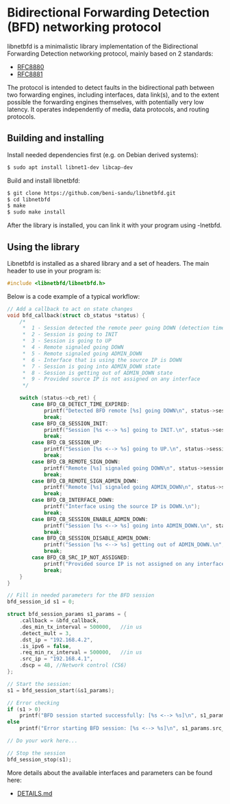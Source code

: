 Bidirectional Forwarding Detection (BFD) networking protocol
============================================================

libnetbfd is a minimalistic library implementation of the Bidirectional Forwarding Detection networking protocol, mainly based on 2 standards:

- [RFC8880](https://datatracker.ietf.org/doc/html/rfc5880)
- [RFC8881](https://datatracker.ietf.org/doc/html/rfc5881)

The protocol is intended to detect faults in the bidirectional path between two forwarding engines, including interfaces,
data link(s), and to the extent possible the forwarding engines themselves, with potentially very low latency.  It operates
independently of media, data protocols, and routing protocols.

Building and installing
-----------------------
Install needed dependencies first (e.g. on Debian derived systems):

```sh
$ sudo apt install libnet1-dev libcap-dev
```

Build and install libnetbfd:

```sh
$ git clone https://github.com/beni-sandu/libnetbfd.git
$ cd libnetbfd
$ make
$ sudo make install
```
After the library is installed, you can link it with your program using -lnetbfd.

Using the library
-----------------
Libnetbfd is installed as a shared library and a set of headers. The main header to use in your program is:

```c
#include <libnetbfd/libnetbfd.h>
```

Below is a code example of a typical workflow:

```c
// Add a callback to act on state changes
void bfd_callback(struct cb_status *status) {
    /*
     *  1 - Session detected the remote peer going DOWN (detection time expired)
     *  2 - Session is going to INIT
     *  3 - Session is going to UP
     *  4 - Remote signaled going DOWN
     *  5 - Remote signaled going ADMIN_DOWN
     *  6 - Interface that is using the source IP is DOWN
     *  7 - Session is going into ADMIN_DOWN state
     *  8 - Session is getting out of ADMIN_DOWN state
     *  9 - Provided source IP is not assigned on any interface
     */

    switch (status->cb_ret) {
        case BFD_CB_DETECT_TIME_EXPIRED:
            printf("Detected BFD remote [%s] going DOWN\n", status->session_params->dst_ip);
            break;
        case BFD_CB_SESSION_INIT:
            printf("Session [%s <--> %s] going to INIT.\n", status->session_params->src_ip, status->session_params->dst_ip);
            break;
        case BFD_CB_SESSION_UP:
            printf("Session [%s <--> %s] going to UP.\n", status->session_params->src_ip, status->session_params->dst_ip);
            break;
        case BFD_CB_REMOTE_SIGN_DOWN:
            printf("Remote [%s] signaled going DOWN\n", status->session_params->dst_ip);
            break;
        case BFD_CB_REMOTE_SIGN_ADMIN_DOWN:
            printf("Remote [%s] signaled going ADMIN_DOWN\n", status->session_params->dst_ip);
            break;
        case BFD_CB_INTERFACE_DOWN:
            printf("Interface using the source IP is DOWN.\n");
            break;
        case BFD_CB_SESSION_ENABLE_ADMIN_DOWN:
            printf("Session [%s <--> %s] going into ADMIN_DOWN.\n", status->session_params->src_ip, status->session_params->dst_ip);
            break;
        case BFD_CB_SESSION_DISABLE_ADMIN_DOWN:
            printf("Session [%s <--> %s] getting out of ADMIN_DOWN.\n", status->session_params->src_ip, status->session_params->dst_ip);
            break;
        case BFD_CB_SRC_IP_NOT_ASSIGNED:
            printf("Provided source IP is not assigned on any interface.\n");
            break;
    }
}

// Fill in needed parameters for the BFD session
bfd_session_id s1 = 0;

struct bfd_session_params s1_params = {
    .callback = &bfd_callback,
    .des_min_tx_interval = 500000,   //in us
    .detect_mult = 3,
    .dst_ip = "192.168.4.2",
    .is_ipv6 = false,
    .req_min_rx_interval = 500000,   //in us
    .src_ip = "192.168.4.1",
    .dscp = 48, //Network control (CS6)
};

// Start the session:
s1 = bfd_session_start(&s1_params);

// Error checking
if (s1 > 0)
    printf("BFD session started successfully: [%s <--> %s]\n", s1_params.src_ip, s1_params.dst_ip);
else
    printf("Error starting BFD session: [%s <--> %s]\n", s1_params.src_ip, s1_params.dst_ip);

// Do your work here...

// Stop the session
bfd_session_stop(s1);
```

More details about the available interfaces and parameters can be found here:
- [DETAILS.md](DETAILS.md)
